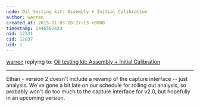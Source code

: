 ```yaml
---
node: Oil testing kit: Assembly + Initial Calibration
author: warren
created_at: 2015-11-03 20:27:13 +0000
timestamp: 1446582433
nid: 12331
cid: 12837
uid: 1
---
```




[warren](../profile/warren) replying to: [Oil testing kit: Assembly + Initial Calibration](../notes/ethanbass/10-23-2015/oil-testing-kit-assembly-initial-calibration)

----
Ethan - version 2 doesn't include a revamp of the capture interface -- just analysis. We've gone a bit late on our schedule for rolling out analysis, so probably won't do too much to the capture interface for v2.0, but hopefully in an upcoming version. 